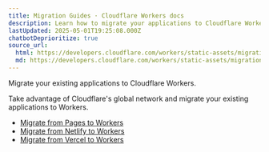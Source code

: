 ```yaml
---
title: Migration Guides · Cloudflare Workers docs
description: Learn how to migrate your applications to Cloudflare Workers.
lastUpdated: 2025-05-01T19:25:08.000Z
chatbotDeprioritize: true
source_url:
  html: https://developers.cloudflare.com/workers/static-assets/migration-guides/
  md: https://developers.cloudflare.com/workers/static-assets/migration-guides/index.md
---
```


Migrate your existing applications to Cloudflare Workers.

Take advantage of Cloudflare's global network and migrate your existing applications to Workers.

* [Migrate from Pages to Workers](https://developers.cloudflare.com/workers/static-assets/migration-guides/migrate-from-pages/)
* [Migrate from Netlify to Workers](https://developers.cloudflare.com/workers/static-assets/migration-guides/netlify-to-workers/)
* [Migrate from Vercel to Workers](https://developers.cloudflare.com/workers/static-assets/migration-guides/vercel-to-workers/)
